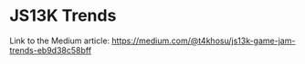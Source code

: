 # JS13K Trends

Link to the Medium article: https://medium.com/@t4khosu/js13k-game-jam-trends-eb9d38c58bff
